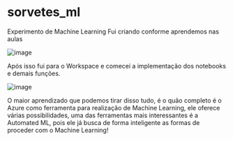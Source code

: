 # sorvetes_ml
Experimento de Machine Learning
Fui criando conforme aprendemos nas aulas

![image](https://github.com/user-attachments/assets/487561a4-5e06-4c0b-984a-33883bd5e083)

Após isso fui para o Workspace e comecei a implementação dos notebooks e demais funções.

![image](https://github.com/user-attachments/assets/7f100551-d275-4434-95c9-a409ec6218c6)

O maior aprendizado que podemos tirar disso tudo, é o quão completo é o Azure como ferramenta para realização de Machine Learning, ele oferece várias possibilidades, 
uma das ferramentas mais interessantes é a Automated ML, pois ele já busca de forma inteligente as formas de proceder com o Machine Learning!
